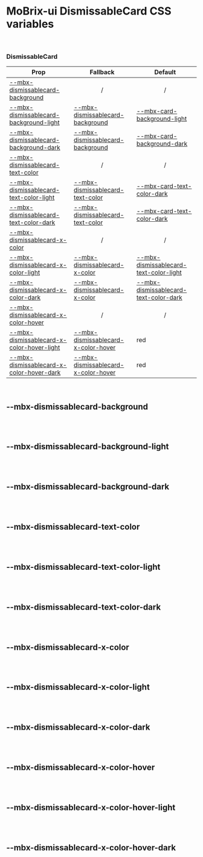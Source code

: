 # MoBrix-ui DismissableCard CSS variables

<br>

### DismissableCard

| Prop                                                                                  | Fallback                                                                  | Default                                                                         |
| ------------------------------------------------------------------------------------- | ------------------------------------------------------------------------- | ------------------------------------------------------------------------------- |
| [--mbx-dismissablecard-background](#mbx-dismissablecard-background)                   | <div style="text-align:center;width:100%;">/</div>                        | <div style="text-align:center;width:100%;">/</div>                              |
| [--mbx-dismissablecard-background-light](#mbx-dismissablecard-background-light)       | [--mbx-dismissablecard-background](#mbx-dismissablecard-background)       | [--mbx-card-background-light](card-css-vars.md#mbx-card-background-light)       |
| [--mbx-dismissablecard-background-dark](#mbx-dismissablecard-background-dark)         | [--mbx-dismissablecard-background](#mbx-dismissablecard-background)       | [--mbx-card-background-dark](card-css-vars.md#mbx-card-background-dark)         |
| [--mbx-dismissablecard-text-color](#mbx-dismissablecard-text-color)                   | <div style="text-align:center;width:100%;">/</div>                        | <div style="text-align:center;width:100%;">/</div>                              |
| [--mbx-dismissablecard-text-color-light](#mbx-dismissablecard-text-color-light)       | [--mbx-dismissablecard-text-color](#mbx-dismissablecard-text-color)       | [--mbx-card-text-color-dark](card-css-vars.md#mbx-card-text-color-light)        |
| [--mbx-dismissablecard-text-color-dark](#mbx-dismissablecard-text-color-dark)         | [--mbx-dismissablecard-text-color](#mbx-dismissablecard-text-color)       | [--mbx-card-text-color-dark](card-css-vars.md#mbx-card-text-color-dark)         |
| [--mbx-dismissablecard-x-color](#mbx-dismissablecard-x-color)                         | <div style="text-align:center;width:100%;">/</div>                        | <div style="text-align:center;width:100%;">/</div>                              |
| [--mbx-dismissablecard-x-color-light](#mbx-dismissablecard-x-color-light)             | [--mbx-dismissablecard-x-color](#mbx-dismissablecard-x-color)             | [--mbx-dismissablecard-text-color-light](#mbx-dismissablecard-text-color-light) |
| [--mbx-dismissablecard-x-color-dark](#mbx-dismissablecard-x-color-dark)               | [--mbx-dismissablecard-x-color](#mbx-dismissablecard-x-color)             | [--mbx-dismissablecard-text-color-dark](#mbx-dismissablecard-text-color-dark)   |
| [--mbx-dismissablecard-x-color-hover](#mbx-dismissablecard-x-color-hover)             | <div style="text-align:center;width:100%;">/</div>                        | <div style="text-align:center;width:100%;">/</div>                              |
| [--mbx-dismissablecard-x-color-hover-light](#mbx-dismissablecard-x-color-hover-light) | [--mbx-dismissablecard-x-color-hover](#mbx-dismissablecard-x-color-hover) | red                                                                             |
| [--mbx-dismissablecard-x-color-hover-dark](#mbx-dismissablecard-x-color-hover-dark)   | [--mbx-dismissablecard-x-color-hover](#mbx-dismissablecard-x-color-hover) | red                                                                             |

<br>

## --mbx-dismissablecard-background

<br>

<br>

## --mbx-dismissablecard-background-light

<br>

<br>

## --mbx-dismissablecard-background-dark

<br>

<br>

## --mbx-dismissablecard-text-color

<br>

<br>

## --mbx-dismissablecard-text-color-light

<br>

<br>

## --mbx-dismissablecard-text-color-dark

<br>

<br>

## --mbx-dismissablecard-x-color

<br>

<br>

## --mbx-dismissablecard-x-color-light

<br>

<br>

## --mbx-dismissablecard-x-color-dark

<br>

<br>

## --mbx-dismissablecard-x-color-hover

<br>

<br>

## --mbx-dismissablecard-x-color-hover-light

<br>

<br>

## --mbx-dismissablecard-x-color-hover-dark

<br>
